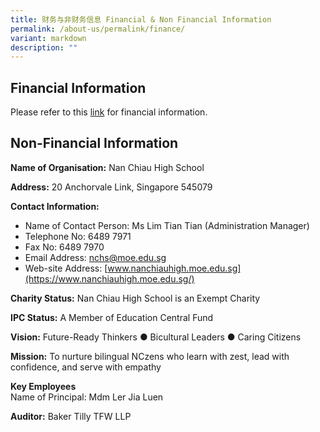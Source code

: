 ```yaml
---
title: 财务与非财务信息 Financial & Non Financial Information
permalink: /about-us/permalink/finance/
variant: markdown
description: ""
---
```

## **Financial Information** 
Please refer to this [link](https://drive.google.com/file/d/1aufR0yp7SudiQ4XAL_PQeeTvsrm2lYHO/view?usp=drive_link) for financial information.


## **Non-Financial Information**
 
**Name of Organisation:** Nan Chiau High School

**Address:** 20 Anchorvale Link, Singapore 545079

**Contact Information:**

*   Name of Contact Person: Ms Lim Tian Tian (Administration Manager)
*   Telephone No: 6489 7971
*   Fax No: 6489 7970
*   Email Address: nchs@moe.edu.sg
*   Web-site Address: [www.nanchiauhigh.moe.edu.sg](https://www.nanchiauhigh.moe.edu.sg/)

**Charity Status:** Nan Chiau High School is an Exempt Charity

**IPC Status:** A Member of Education Central Fund

**Vision:** Future-Ready Thinkers ● Bicultural Leaders ● Caring Citizens

**Mission:** To nurture bilingual NCzens who learn with zest, lead with confidence, and serve with empathy

**Key Employees**  
Name of Principal: Mdm Ler Jia Luen

**Auditor:** Baker Tilly TFW LLP